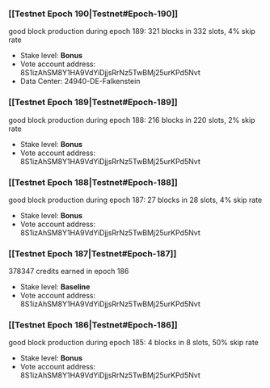 ### [[Testnet Epoch 190|Testnet#Epoch-190]]
good block production during epoch 189: 321 blocks in 332 slots, 4% skip rate
* Stake level: **Bonus**
* Vote account address: 8S1izAhSM8Y1HA9VdYiDjjsRrNz5TwBMj25urKPd5Nvt
* Data Center: 24940-DE-Falkenstein
### [[Testnet Epoch 189|Testnet#Epoch-189]]
good block production during epoch 188: 216 blocks in 220 slots, 2% skip rate
* Stake level: **Bonus**
* Vote account address: 8S1izAhSM8Y1HA9VdYiDjjsRrNz5TwBMj25urKPd5Nvt
### [[Testnet Epoch 188|Testnet#Epoch-188]]
good block production during epoch 187: 27 blocks in 28 slots, 4% skip rate
* Stake level: **Bonus**
* Vote account address: 8S1izAhSM8Y1HA9VdYiDjjsRrNz5TwBMj25urKPd5Nvt
### [[Testnet Epoch 187|Testnet#Epoch-187]]
378347 credits earned in epoch 186
* Stake level: **Baseline**
* Vote account address: 8S1izAhSM8Y1HA9VdYiDjjsRrNz5TwBMj25urKPd5Nvt
### [[Testnet Epoch 186|Testnet#Epoch-186]]
good block production during epoch 185: 4 blocks in 8 slots, 50% skip rate
* Stake level: **Bonus**
* Vote account address: 8S1izAhSM8Y1HA9VdYiDjjsRrNz5TwBMj25urKPd5Nvt